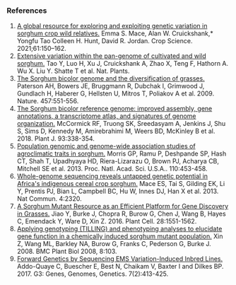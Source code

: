 ### References
1. [A global resource for exploring and exploiting genetic variation in sorghum crop wild relatives.]( http://doi.org/10.1002/csc2.20332) Emma S. Mace, Alan W. Cruickshank,* Yongfu Tao Colleen H. Hunt, David R. Jordan. Crop Science. 2021;61:150–162.
2. [Extensive variation within the pan-genome of cultivated and wild sorghum.](https://doi.org/10.1038/s41477-021-00925-x) Tao Y, Luo H, Xu J, Cruickshank A, Zhao X, Teng F, Hathorn A. Wu X. Liu Y. Shatte T et al. Nat. Plants.
3. [The Sorghum bicolor genome and the diversification of grasses.](http://doi.org/10.1038/nature07723) Paterson AH, Bowers JE, Bruggmann R, Dubchak I, Grimwood J, Gundlach H, Haberer G, Hellsten U, Mitros T, Poliakov A et al. 2009. Nature. 457:551-556.
4. [The Sorghum bicolor reference genome: improved assembly, gene annotations, a transcriptome atlas, and signatures of genome organization.](http://doi.org/10.1111/tpj.13781) McCormick RF, Truong SK, Sreedasyam A, Jenkins J, Shu S, Sims D, Kennedy M, Amirebrahimi M, Weers BD, McKinley B et al. 2018. Plant J. 93:338-354.
5. [Population genomic and genome-wide association studies of agroclimatic traits in sorghum.](http://doi.org/10.1073/pnas.1215985110) Morris GP, Ramu P, Deshpande SP, Hash CT, Shah T, Upadhyaya HD, Riera-Lizarazu O, Brown PJ, Acharya CB, Mitchell SE et al. 2013. Proc. Natl. Acad. Sci. U.S.A.. 110:453-458.
6. [Whole-genome sequencing reveals untapped genetic potential in Africa's indigenous cereal crop sorghum.](http://doi.org/10.1038/ncomms3320) Mace ES, Tai S, Gilding EK, Li Y, Prentis PJ, Bian L, Campbell BC, Hu W, Innes DJ, Han X et al. 2013. Nat Commun. 4:2320.
7. [A Sorghum Mutant Resource as an Efficient Platform for Gene Discovery in Grasses.](http://doi.org/10.1105/tpc.16.00373) Jiao Y, Burke J, Chopra R, Burow G, Chen J, Wang B, Hayes C, Emendack Y, Ware D, Xin Z. 2016. Plant Cell. 28:1551-1562.
8. [Applying genotyping (TILLING) and phenotyping analyses to elucidate gene function in a chemically induced sorghum mutant population.](http://doi.org/10.1186/1471-2229-8-103) Xin Z, Wang ML, Barkley NA, Burow G, Franks C, Pederson G, Burke J. 2008. BMC Plant Biol 2008, 8:103.
9. [Forward Genetics by Sequencing EMS Variation-Induced Inbred Lines.](http://doi.org/10.1534/g3.116.029660) Addo-Quaye C, Buescher E, Best N, Chaikam V, Baxter I and Dilkes BP. 2017. G3: Genes, Genomes, Genetics. 7(2):413-425.
